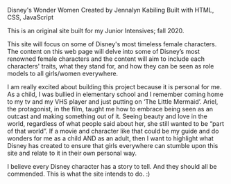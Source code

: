 Disney's Wonder Women 
Created by Jennalyn Kabiling 
Built with HTML, CSS, JavaScript

This is an original site built for my Junior Intensives; fall 2020.

This site will focus on some of Disney's most timeless female characters. The content on this web page will delve into some of Disney’s most renowned female characters and the content will aim to include each characters' traits, what they stand for, and how they can be seen as role models to all girls/women everywhere.

I am really excited about building this project because it is personal for me. As a child, I was bullied in elementary school and I remember coming home to my tv and my VHS player and just putting on ‘The Little Mermaid’. Ariel, the protagonist, in the film, taught me how to embrace being seen as an outcast and making something out of it. Seeing beauty and love in the world, regardless of what people said about her, she still wanted to be “part of that world”. If a movie and character like that could be my guide and do wonders for me as a child AND as an adult, then I want to highlight what Disney has created to ensure that girls everywhere can stumble upon this site and relate to it in their own personal way. 

I believe every Disney character has a story to tell. And they should all be commended. This is what the site intends to do. :)
